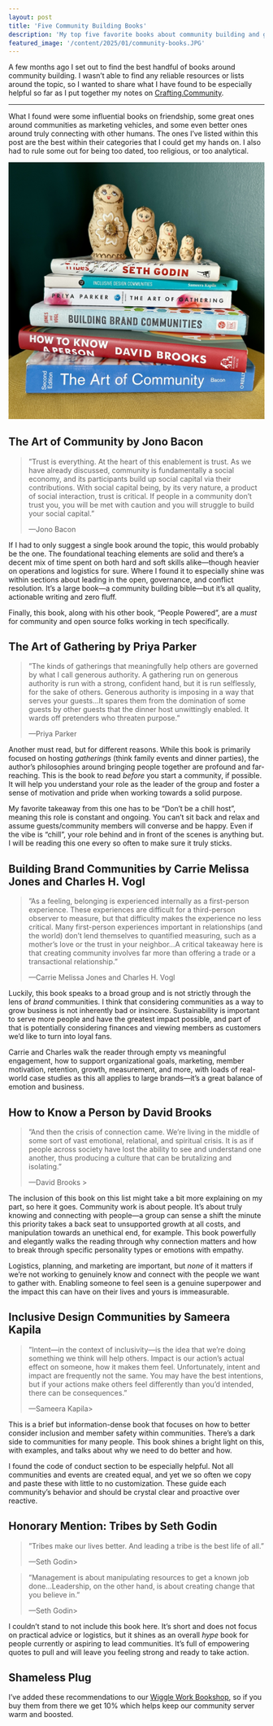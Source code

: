 ```yaml
---
layout: post
title: 'Five Community Building Books'
description: 'My top five favorite books about community building and getting to know people.'
featured_image: '/content/2025/01/community-books.JPG'
---
```

A few months ago I set out to find the best handful of books around community building. I wasn’t able to find any reliable resources or lists around the topic, so I wanted to share what I have found to be especially helpful so far as I put together my notes on [Crafting.Community](http://crafting.community/).   

<hr />

What I found were some influential books on friendship, some great ones around communities as marketing vehicles, and some even better ones around truly connecting with other humans. The ones I’ve listed within this post are the best within their categories that I could get my hands on. I also had to rule some out for being too dated, too religious, or too analytical. 

<img src="/content/2025/01/community-books.JPG">

## The Art of Community by Jono Bacon

<blockquote>
    <p>”Trust is everything. At the heart of this enablement is trust. As we have already discussed, community is fundamentally a social economy, and its participants build up social capital via their contributions. With social capital being, by its very nature, a product of social interaction, trust is critical. If people in a community don’t trust you, you will be met with caution and you will struggle to build your social capital.”</p>
    <p>—Jono Bacon</p>
</blockquote>

If I had to only suggest a single book around the topic, this would probably be the one. The foundational teaching elements are solid and there’s a decent mix of time spent on both hard and soft skills alike—though heavier on operations and logistics for sure. Where I found it to especially shine was within sections about leading in the open, governance, and conflict resolution. It’s a large book—a community building bible—but it’s all quality, actionable writing and zero fluff. 

Finally, this book, along with his other book, “People Powered”, are a *must* for community and open source folks working in tech specifically. 

## The Art of Gathering by Priya Parker

<blockquote>
    <p>”The kinds of gatherings that meaningfully help others are governed by what I call generous authority. A gathering run on generous authority is run with a strong, confident hand, but it is run selflessly, for the sake of others. Generous authority is imposing in a way that serves your guests…It spares them from the domination of some guests by other guests that the dinner host unwittingly enabled. It wards off pretenders who threaten purpose.”</p>
    <p>—Priya Parker</p>
</blockquote>

Another must read, but for different reasons. While this book is primarily focused on hosting *gatherings* (think family events and dinner parties), the author’s philosophies around bringing people together are profound and far-reaching. This is the book to read *before* you start a community, if possible. It will help you understand your role as the leader of the group and foster a sense of motivation and pride when working towards a solid purpose. 

My favorite takeaway from this one has to be “Don’t be a chill host”, meaning this role is constant and ongoing. You can’t sit back and relax and assume guests/community members will converse and be happy. Even if the vibe is “chill”, your role behind and in front of the scenes is anything but. I will be reading this one every so often to make sure it truly sticks.     

## Building Brand Communities by Carrie Melissa Jones and Charles H. Vogl 

<blockquote>
    <p>”As a feeling, belonging is experienced internally as a first-person experience. These experiences are difficult for a third-person observer to measure, but that difficulty makes the experience no less critical. Many first-person experiences important in relationships (and the world) don’t lend themselves to quantified measuring, such as a mother’s love or the trust in your neighbor…A critical takeaway here is that creating community involves far more than offering a trade or a transactional relationship.”</p>
    <p>—Carrie Melissa Jones and Charles H. Vogl</p>
</blockquote>

Luckily, this book speaks to a broad group and is not strictly through the lens of *brand* communities. I think that considering communities as a way to grow business is not inherently bad or insincere. Sustainability is important to serve more people and have the greatest impact possible, and part of that is potentially considering finances and viewing members as customers we’d like to turn into loyal fans.

Carrie and Charles walk the reader through empty vs meaningful engagement, how to support organizational goals, marketing, member motivation, retention, growth, measurement, and more, with loads of real-world case studies as this all applies to large brands—it’s a great balance of emotion and business.   

## How to Know a Person by David Brooks 

<blockquote>
    <p>”And then the crisis of connection came. We’re living in the middle of some sort of vast emotional, relational, and spiritual crisis. It is as if people across society have lost the ability to see and understand one another, thus producing a culture that can be brutalizing and isolating.”</p>
    <p>—David Brooks >
</blockquote>

The inclusion of this book on this list might take a bit more explaining on my part, so here it goes. Community work is about people. It’s about truly knowing and connecting with people—a group can sense a shift the minute this priority takes a back seat to unsupported growth at all costs, and manipulation towards an unethical end, for example. This book powerfully and elegantly walks the reading through why connection matters and how to break through specific personality types or emotions with empathy. 

Logistics, planning, and marketing are important, but *none* of it matters if we’re not working to genuinely know and connect with the people we want to gather with. Enabling someone to feel seen is a genuine superpower and the impact this can have on their lives and yours is immeasurable. 

## Inclusive Design Communities by Sameera Kapila 

<blockquote>
    <p>”Intent—in the context of inclusivity—is the idea that we’re doing something we think will help others. Impact is our action’s actual effect on someone, how it makes them feel. Unfortunately, intent and impact are frequently not the same. You may have the best intentions, but if your actions make others feel differently than you’d intended, there can be consequences.”</p>
    <p>—Sameera Kapila>
</blockquote>

This is a brief but information-dense book that focuses on how to better consider inclusion and member safety within communities. There’s a dark side to communities for many people. This book shines a bright light on this, with examples, and talks about why we need to do better and how. 

I found the code of conduct section to be especially helpful. Not all communities and events are created equal, and yet we so often we copy and paste these with little to no customization. These guide each community’s behavior and should be crystal clear and proactive over reactive. 

## Honorary Mention: Tribes by Seth Godin 

<blockquote>
    <p>”Tribes make our lives better. And leading a tribe is the best life of all.”</p>
    <p>—Seth Godin>
</blockquote>

<blockquote>
    <p>”Management is about manipulating resources to get a known job done…Leadership, on the other hand, is about creating change that you believe in.”</p>    
    <p>—Seth Godin>
</blockquote>

I couldn’t stand to not include this book here. It’s short and does not focus on practical advice or logistics, but it shines as an overall *hype* book for people currently or aspiring to lead communities. It’s full of empowering quotes to pull and will leave you feeling strong and ready to take action. 

## Shameless Plug
I’ve added these recommendations to our [Wiggle Work Bookshop](https://bookshop.org/lists/book-bunch), so if you buy them from there we get 10% which helps keep our community server warm and boosted. 